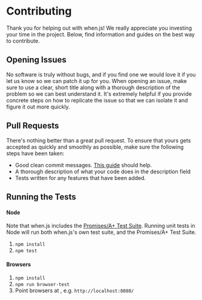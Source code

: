 # Contributing

Thank you for helping out with when.js! We really appreciate you investing your time in the project. Below, find information and guides on the best way to contribute.

Opening Issues
--------------

No software is truly without bugs, and if you find one we would love it if you let us know so we can patch it up for you. When opening an issue, make sure to use a clear, short title along with a thorough description of the problem so we can best understand it. It's extremely helpful if you provide concrete steps on how to replicate the issue so that we can isolate it and figure it out more quickly.

Pull Requests
-------------

There's nothing better than a great pull request. To ensure that yours gets accepted as quickly and smoothly as possible, make sure the following steps have been taken:

- Good clean commit messages. [This guide](http://tbaggery.com/2008/04/19/a-note-about-git-commit-messages.html) should help.
- A thorough description of what your code does in the description field
- Tests written for any features that have been added.

Running the Tests
-----------------

#### Node

Note that when.js includes the [Promises/A+ Test Suite](https://github.com/promises-aplus/promise-tests).  Running unit tests in Node will run both when.js's own test suite, and the Promises/A+ Test Suite.

1. `npm install`
2. `npm test`

#### Browsers

1. `npm install`
2. `npm run browser-test`
3. Point browsers at <buster server url>, e.g. `http://localhost:8080/`
